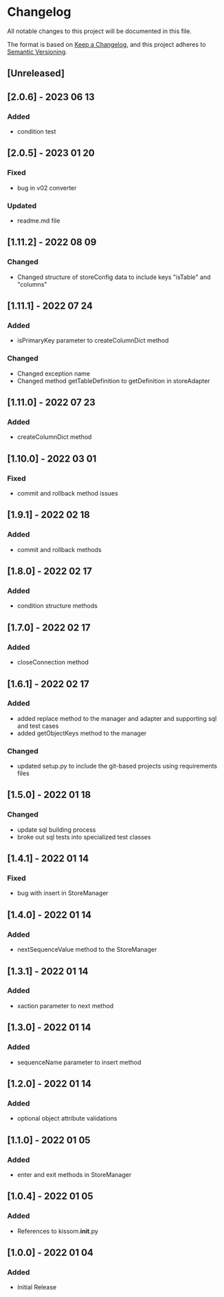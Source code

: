 # Changelog
All notable changes to this project will be documented in this file.

The format is based on [Keep a Changelog](https://keepachangelog.com/en/1.0.0/),
and this project adheres to [Semantic Versioning](https://semver.org/spec/v2.0.0.html).

## [Unreleased]

## [2.0.6] - 2023 06 13
### Added
- condition test

## [2.0.5] - 2023 01 20
### Fixed
- bug in v02 converter
### Updated
- readme.md file

## [1.11.2] - 2022 08 09
### Changed
- Changed structure of storeConfig data to include keys "isTable" and "columns"

## [1.11.1] - 2022 07 24
### Added
- isPrimaryKey parameter to createColumnDict method
### Changed
- Changed exception name
- Changed method getTableDefinition to getDefinition in storeAdapter

## [1.11.0] - 2022 07 23
### Added
- createColumnDict method

## [1.10.0] - 2022 03 01
### Fixed
- commit and rollback method issues

## [1.9.1] - 2022 02 18
### Added
- commit and rollback methods

## [1.8.0] - 2022 02 17
### Added
- condition structure methods

## [1.7.0] - 2022 02 17
### Added
- closeConnection method

## [1.6.1] - 2022 02 17
### Added
- added replace method to the manager and adapter and supporting sql and test cases
- added getObjectKeys method to the manager
### Changed
- updated setup.py to include the git-based projects using requirements files

## [1.5.0] - 2022 01 18
### Changed
- update sql building process
- broke out sql tests into specialized test classes

## [1.4.1] - 2022 01 14
### Fixed
- bug with insert in StoreManager

## [1.4.0] - 2022 01 14
### Added
- nextSequenceValue method to the StoreManager

## [1.3.1] - 2022 01 14
### Added
- xaction parameter to next method

## [1.3.0] - 2022 01 14
### Added
- sequenceName parameter to insert method

## [1.2.0] - 2022 01 14
### Added
- optional object attribute validations

## [1.1.0] - 2022 01 05
### Added
- enter and exit methods in StoreManager

## [1.0.4] - 2022 01 05
### Added
- References to kissom.__init__.py

## [1.0.0] - 2022 01 04
### Added
- Initial Release
